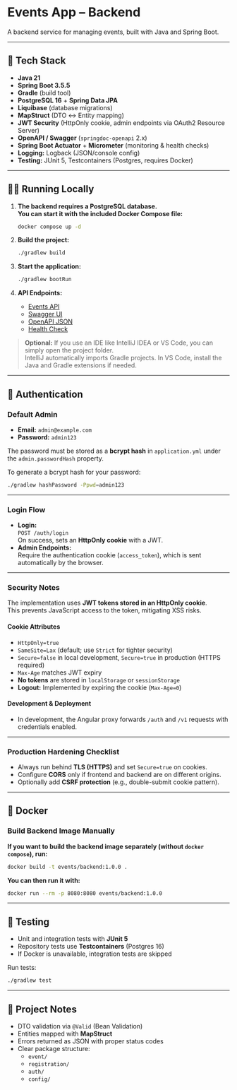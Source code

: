 # Events App – Backend

A backend service for managing events, built with Java and Spring Boot.

---

## 🚀 Tech Stack

- **Java 21**
- **Spring Boot 3.5.5**
- **Gradle** (build tool)
- **PostgreSQL 16** + **Spring Data JPA**
- **Liquibase** (database migrations)
- **MapStruct** (DTO ↔ Entity mapping)
- **JWT Security** (HttpOnly cookie, admin endpoints via OAuth2 Resource Server)
- **OpenAPI / Swagger** (`springdoc-openapi` 2.x)
- **Spring Boot Actuator** + **Micrometer** (monitoring & health checks)
- **Logging:** Logback (JSON/console config)
- **Testing:** JUnit 5, Testcontainers (Postgres, requires Docker)

---

## 🏃‍♂️ Running Locally

1. **The backend requires a **PostgreSQL** database.  
   You can start it with the included Docker Compose file:**
    ```bash
    docker compose up -d
   ```

2. **Build the project:**
    ```bash
    ./gradlew build
    ```

3. **Start the application:**
    ```bash
    ./gradlew bootRun
    ```

4. **API Endpoints:**
    - [Events API](http://localhost:8080/v1/events)
    - [Swagger UI](http://localhost:8080/swagger-ui/index.html)
    - [OpenAPI JSON](http://localhost:8080/api-docs)
    - [Health Check](http://localhost:8080/actuator/health)

> **Optional:** If you use an IDE like IntelliJ IDEA or VS Code, you can simply open the project folder.  
> IntelliJ automatically imports Gradle projects. In VS Code, install the Java and Gradle extensions if needed.

---

## 🔐 Authentication

### Default Admin

- **Email:** `admin@example.com`
- **Password:** `admin123`

The password must be stored as a **bcrypt hash** in `application.yml` under the `admin.passwordHash` property.


To generate a bcrypt hash for your password:
```bash
./gradlew hashPassword -Ppwd=admin123
```

---

### Login Flow

- **Login:**  
  `POST /auth/login`  
  On success, sets an **HttpOnly cookie** with a JWT.
- **Admin Endpoints:**  
  Require the authentication cookie (`access_token`), which is sent automatically by the browser.

---

### Security Notes

The implementation uses **JWT tokens stored in an HttpOnly cookie**.  
This prevents JavaScript access to the token, mitigating XSS risks.

#### Cookie Attributes

- `HttpOnly=true`
- `SameSite=Lax` (default; use `Strict` for tighter security)
- `Secure=false` in local development, `Secure=true` in production (HTTPS required)
- `Max-Age` matches JWT expiry
- **No tokens** are stored in `localStorage` or `sessionStorage`
- **Logout:** Implemented by expiring the cookie (`Max-Age=0`)

#### Development & Deployment

- In development, the Angular proxy forwards `/auth` and `/v1` requests with credentials enabled.
---

### Production Hardening Checklist

- Always run behind **TLS (HTTPS)** and set `Secure=true` on cookies.
- Configure **CORS** only if frontend and backend are on different origins.
- Optionally add **CSRF protection** (e.g., double-submit cookie pattern).
---

## 🐳 Docker

### Build Backend Image Manually

**If you want to build the backend image separately (without `docker compose`), run:**

```bash
docker build -t events/backend:1.0.0 .
```

**You can then run it with:**
```bash
docker run --rm -p 8080:8080 events/backend:1.0.0
```

---

## 🧪 Testing

- Unit and integration tests with **JUnit 5**
- Repository tests use **Testcontainers** (Postgres 16)
- If Docker is unavailable, integration tests are skipped

Run tests:
```bash
./gradlew test
```

---

## 📝 Project Notes

- DTO validation via `@Valid` (Bean Validation)
- Entities mapped with **MapStruct**
- Errors returned as JSON with proper status codes
- Clear package structure:
    - `event/`
    - `registration/`
    - `auth/`
    - `config/`
